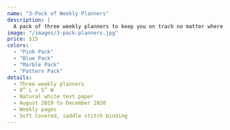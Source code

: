 ```yaml
---
name: "3-Pack of Weekly Planners"
description: |
  A pack of three weekly planners to keep you on track no matter where you go. Keep all three or share with friends!
image: "/images/3-pack-planners.jpg"
price: $15
colors:
  - "Pink Pack"
  - "Blue Pack"
  - "Marble Pack"
  - "Pattern Pack"
details:
  - Three weekly planners
  - 8” L × 5” W
  - Natural white text paper
  - August 2019 to December 2020
  - Weekly pages
  - Soft Covered, saddle stitch binding
---
```

